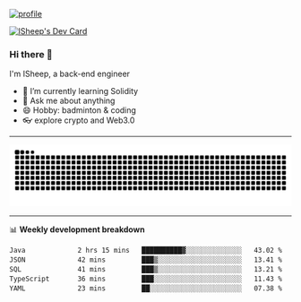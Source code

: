 [![profile](https://user-images.githubusercontent.com/54968314/208005045-e4b42f3b-833d-4242-bfcc-e764865553a2.svg)](https://www.calligrapher.ai/)

<a href="https://app.daily.dev/linziyang1106"><img src="https://api.daily.dev/devcards/v2/i4Spwx5Skx5FpTqWcwoit.png?r=kgx&type=wide" width="652" alt="ISheep's Dev Card"/></a>

### Hi there 🐏

I'm ISheep, a back-end engineer

- 🔭 I’m currently learning Solidity
- 💬 Ask me about anything
- 😄 Hobby: badminton & coding
- 👓 explore crypto and Web3.0

-------

![](https://raw.githubusercontent.com/ISheepp/ISheepp/output/github-contribution-grid-snake.svg)

-------

📊 **Weekly development breakdown**
<!--START_SECTION:waka-->

```txt
Java             2 hrs 15 mins   ██████████▓░░░░░░░░░░░░░░   43.02 %
JSON             42 mins         ███▒░░░░░░░░░░░░░░░░░░░░░   13.41 %
SQL              41 mins         ███▒░░░░░░░░░░░░░░░░░░░░░   13.21 %
TypeScript       36 mins         ███░░░░░░░░░░░░░░░░░░░░░░   11.43 %
YAML             23 mins         ██░░░░░░░░░░░░░░░░░░░░░░░   07.38 %
```

<!--END_SECTION:waka-->
